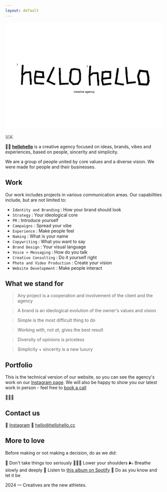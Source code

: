 ```yaml
---
layout: default
---
```


![Banner](assets/hc.png)


🇺🇦

👋🏻 **[hellohello](https://www.instagram.com/hellohellocreative/)** is a creative agency focused on ideas, brands, vibes and experiences, based on people, sincerity and simplicity. 

We are a group of people united by core values and a diverse vision. 
We were made for people and their businesses. 



## Work

Our work includes projects in various communication areas.
Our capabilities include, but are not limited to:



* `Identity and Branding`            : How your brand should look
* `Strategy`            : Your ideological core
* `PR`            : Introduce yourself
* `Campaigns`            : Spread your vibe
* `Experience`            : Make people feel
* `Naming`            : What is your name
* `Copywriting`            : What you want to say
* `Brand Design`            : Your visual language
* `Voice + Messaging`            : How do you talk
* `Creative Consulting`            : Do it yourself right
* `Photo and Video Production`            : Create your vision
* `Website Development`            : Make people interact


## What we stand for

> Any project is a cooperation and involvement of the client and the agency

> A brand is an ideological evolution of the owner's values and vision

> Simple is the most difficult thing to do

> Working *with*, not *at*, gives the best result

> Diversity of opinions is priceless

> Simplicity + sincerity is a new luxury


## Portfolio

This is the technical version of our website, so you can see the agency's work on our [Instagram page](https://www.instagram.com/hellohellocreative/). We will also be happy to show you our latest work in person - feel free to [book a call](hello@hellohello.cc)

🏄🏻‍♂️

## Contact us

🔋 [Instagram](https://www.instagram.com/hellohellocreative/)
💎 hello@hellohello.cc

## More to love

Before making or not making a decision, do as we did:

🔫 Don't take things too seriously
🤸🏻‍♀️ Lower your shoulders
🌬️ Breathe slowly and deeply
🦎 Listen to [this album on Spotify](https://open.spotify.com/album/5sY6UIQ32GqwMLAfSNEaXb?si=Th-9JIs1SouCctvIGvsqYg)
🎲 Do as you know and let it be


2024 — Creatives are the new athletes. 
